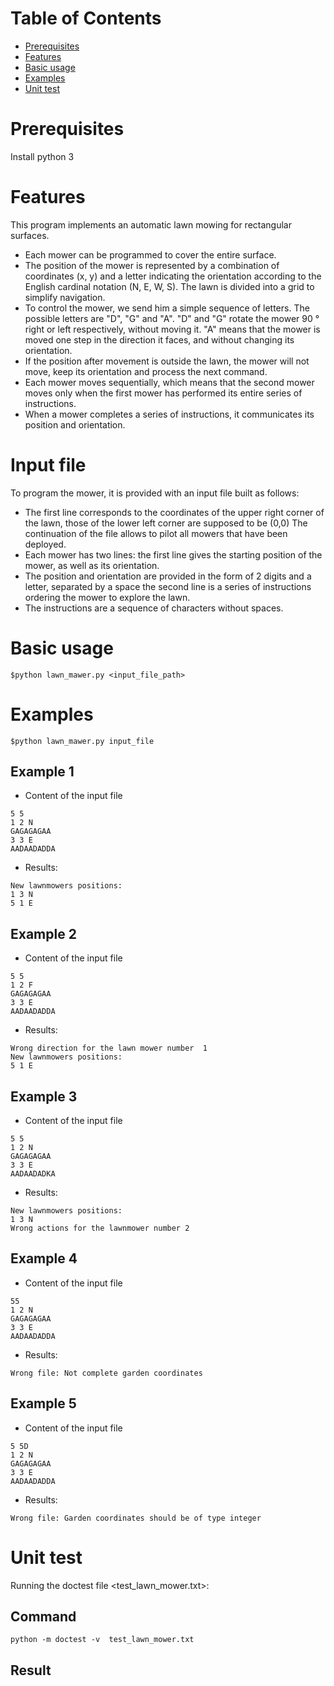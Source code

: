 # Table of Contents #
- [Prerequisites](#prerequisites)
- [Features](#features)
- [Basic usage](#basic-usage)
- [Examples](#examples)
- [Unit test](#unit-test)


# Prerequisites #

Install python 3

# Features #
This program implements an automatic lawn mowing for rectangular surfaces.
* Each mower can be programmed to cover the entire surface.
* The position of the mower is represented by a combination of coordinates (x, y) and a letter indicating the orientation according to the English cardinal notation (N, E, W, S). The lawn is divided into a grid to simplify navigation.
* To control the mower, we send him a simple sequence of letters. The possible letters are "D", "G" and "A". "D" and "G" rotate the mower 90 ° right or left respectively, without moving it. "A" means that the mower is moved one step in the direction it faces, and without changing its orientation.
* If the position after movement is outside the lawn, the mower will not move, keep its orientation and process the next command.
* Each mower moves sequentially, which means that the second mower moves only when the first mower has performed its entire series of instructions.
* When a mower completes a series of instructions, it communicates its position and orientation.

# Input file #
To program the mower, it is provided with an input file built as follows: 
* The first line corresponds to the coordinates of the upper right corner of the lawn, those of the lower left corner are supposed to be (0,0) The continuation of the file allows to pilot all mowers that have been deployed.
* Each mower has two lines: the first line gives the starting position of the mower, as well as its orientation. 
* The position and orientation are provided in the form of 2 digits and a letter,  separated by a space the second line is a series of instructions ordering the mower to explore the lawn. 
* The instructions are a sequence of characters without spaces.


# Basic usage #
```raw
$python lawn_mawer.py <input_file_path>
```

# Examples #
```raw
$python lawn_mawer.py input_file
```


## Example 1 ##
* Content of the input file

```raw
5 5
1 2 N
GAGAGAGAA
3 3 E
AADAADADDA
```

  * Results:

```console
New lawnmowers positions:
1 3 N
5 1 E
```

## Example 2 ##
* Content of the input file

```console
5 5
1 2 F
GAGAGAGAA
3 3 E
AADAADADDA
```

  * Results:

```console
Wrong direction for the lawn mower number  1
New lawnmowers positions:
5 1 E
```
## Example 3 ##
* Content of the input file

```console
5 5
1 2 N
GAGAGAGAA
3 3 E
AADAADADKA
```

* Results:

```console
New lawnmowers positions:
1 3 N
Wrong actions for the lawnmower number 2
```

## Example 4 ##
* Content of the input file

```console
55
1 2 N
GAGAGAGAA
3 3 E
AADAADADDA
```

* Results:

```console
Wrong file: Not complete garden coordinates
```
## Example 5 ##
* Content of the input file

```console
5 5D
1 2 N
GAGAGAGAA
3 3 E
AADAADADDA
```

* Results:

```console
Wrong file: Garden coordinates should be of type integer
```


# Unit test #
Running the doctest file <test_lawn_mower.txt>:

## Command ##

```raw
python -m doctest -v  test_lawn_mower.txt
```

## Result ##
